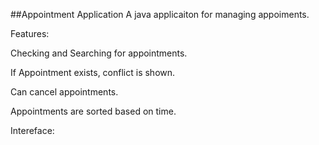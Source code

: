 ##Appointment Application
A java applicaiton for managing appoiments. 

Features:

Checking and Searching for appointments.

If Appointment exists, conflict is shown.

Can cancel appointments.

Appointments are sorted based on time.

Intereface:
